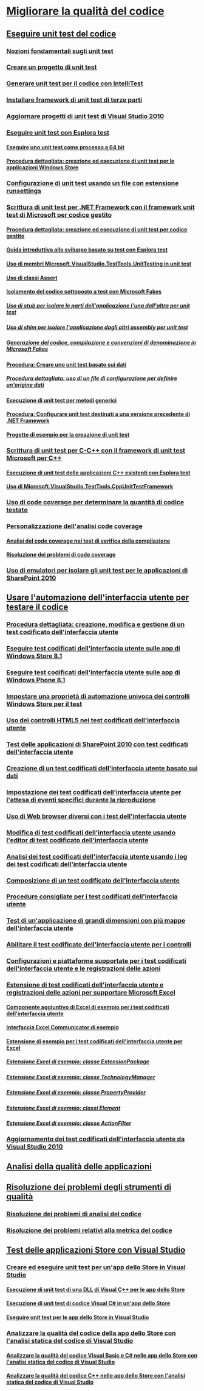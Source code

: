 # [Migliorare la qualità del codice](improve-code-quality.md)
## [Eseguire unit test del codice](unit-test-your-code.md)
### [Nozioni fondamentali sugli unit test](unit-test-basics.md)
### [Creare un progetto di unit test](create-a-unit-test-project.md)
### [Generare unit test per il codice con IntelliTest](generate-unit-tests-for-your-code-with-intellitest.md)
### [Installare framework di unit test di terze parti](install-third-party-unit-test-frameworks.md)
### [Aggiornare progetti di unit test di Visual Studio 2010](upgrade-visual-studio-2010-unit-test-projects.md)
### [Eseguire unit test con Esplora test](run-unit-tests-with-test-explorer.md)
#### [Eseguire uno unit test come processo a 64 bit](run-a-unit-test-as-a-64-bit-process.md)
#### [Procedura dettagliata: creazione ed esecuzione di unit test per le applicazioni Windows Store](walkthrough-creating-and-running-unit-tests-for-windows-store-apps.md)
### [Configurazione di unit test usando un file con estensione runsettings](configure-unit-tests-by-using-a-dot-runsettings-file.md)
### [Scrittura di unit test per .NET Framework con il framework unit test di Microsoft per codice gestito](writing-unit-tests-for-the-dotnet-framework-with-the-microsoft-unit-test-framework-for-managed-code.md)
#### [Procedura dettagliata: creazione ed esecuzione di unit test per codice gestito](walkthrough-creating-and-running-unit-tests-for-managed-code.md)
#### [Guida introduttiva allo sviluppo basato su test con Esplora test](quick-start-test-driven-development-with-test-explorer.md)
#### [Uso di membri Microsoft.VisualStudio.TestTools.UnitTesting in unit test](using-microsoft-visualstudio-testtools-unittesting-members-in-unit-tests.md)
#### [Uso di classi Assert](using-the-assert-classes.md)
#### [Isolamento del codice sottoposto a test con Microsoft Fakes](isolating-code-under-test-with-microsoft-fakes.md)
##### [Uso di stub per isolare le parti dell'applicazione l'una dall'altra per unit test](using-stubs-to-isolate-parts-of-your-application-from-each-other-for-unit-testing.md)
##### [Uso di shim per isolare l'applicazione dagli altri assembly per unit test](using-shims-to-isolate-your-application-from-other-assemblies-for-unit-testing.md)
##### [Generazione del codice, compilazione e convenzioni di denominazione in Microsoft Fakes](code-generation-compilation-and-naming-conventions-in-microsoft-fakes.md)
#### [Procedura: Creare uno unit test basato sui dati](how-to-create-a-data-driven-unit-test.md)
##### [Procedura dettagliata: uso di un file di configurazione per definire un'origine dati](walkthrough-using-a-configuration-file-to-define-a-data-source.md)
#### [Esecuzione di unit test per metodi generici](unit-tests-for-generic-methods.md)
#### [Procedura: Configurare unit test destinati a una versione precedente di .NET Framework](how-to-configure-unit-tests-to-target-an-earlier-version-of-the-dotnet-framework.md)
#### [Progetto di esempio per la creazione di unit test](sample-project-for-creating-unit-tests.md)
### [Scrittura di unit test per C-C++ con il framework di unit test Microsoft per C++](writing-unit-tests-for-c-cpp-with-the-microsoft-unit-testing-framework-for-cpp.md)
#### [Esecuzione di unit test delle applicazioni C++ esistenti con Esplora test](unit-testing-existing-cpp-applications-with-test-explorer.md)
#### [Uso di Microsoft.VisualStudio.TestTools.CppUnitTestFramework](using-microsoft-visualstudio-testtools-cppunittestframework.md)
### [Uso di code coverage per determinare la quantità di codice testato](using-code-coverage-to-determine-how-much-code-is-being-tested.md)
### [Personalizzazione dell'analisi code coverage](customizing-code-coverage-analysis.md)
#### [Analisi del code coverage nei test di verifica della compilazione](analyzing-code-coverage-in-build-verification-tests.md)
#### [Risoluzione dei problemi di code coverage](troubleshooting-code-coverage.md)
### [Uso di emulatori per isolare gli unit test per le applicazioni di SharePoint 2010](using-emulators-to-isolate-unit-tests-for-sharepoint-2010-applications.md)
## [Usare l'automazione dell'interfaccia utente per testare il codice](use-ui-automation-to-test-your-code.md)
### [Procedura dettagliata: creazione, modifica e gestione di un test codificato dell'interfaccia utente](walkthrough-creating-editing-and-maintaining-a-coded-ui-test.md)
### [Eseguire test codificati dell'interfaccia utente sulle app di Windows Store 8.1](test-windows-store-8-1-apps-with-coded-ui-tests.md)
### [Eseguire test codificati dell'interfaccia utente sulle app di Windows Phone 8.1](test-windows-phone-8-1-apps-with-coded-ui-tests.md)
### [Impostare una proprietà di automazione univoca dei controlli Windows Store per il test](set-a-unique-automation-property-for-windows-store-controls-for-testing.md)
### [Uso dei controlli HTML5 nei test codificati dell'interfaccia utente](using-html5-controls-in-coded-ui-tests.md)
### [Test delle applicazioni di SharePoint 2010 con test codificati dell'interfaccia utente](testing-sharepoint-2010-applications-with-coded-ui-tests.md)
### [Creazione di un test codificati dell'interfaccia utente basato sui dati](creating-a-data-driven-coded-ui-test.md)
### [Impostazione dei test codificati dell'interfaccia utente per l'attesa di eventi specifici durante la riproduzione](making-coded-ui-tests-wait-for-specific-events-during-playback.md)
### [Uso di Web browser diversi con i test dell'interfaccia utente](using-different-web-browsers-with-coded-ui-tests.md)
### [Modifica di test codificati dell'interfaccia utente usando l'editor di test codificato dell'interfaccia utente](editing-coded-ui-tests-using-the-coded-ui-test-editor.md)
### [Analisi dei test codificati dell'interfaccia utente usando i log dei test codificati dell'interfaccia utente](analyzing-coded-ui-tests-using-coded-ui-test-logs.md)
### [Composizione di un test codificato dell'interfaccia utente](anatomy-of-a-coded-ui-test.md)
### [Procedure consigliate per i test codificati dell'interfaccia utente](best-practices-for-coded-ui-tests.md)
### [Test di un'applicazione di grandi dimensioni con più mappe dell'interfaccia utente](testing-a-large-application-with-multiple-ui-maps.md)
### [Abilitare il test codificato dell'interfaccia utente per i controlli](enable-coded-ui-testing-of-your-controls.md)
### [Configurazioni e piattaforme supportate per i test codificati dell'interfaccia utente e le registrazioni delle azioni](supported-configurations-and-platforms-for-coded-ui-tests-and-action-recordings.md)
### [Estensione di test codificati dell'interfaccia utente e registrazioni delle azioni per supportare Microsoft Excel](extending-coded-ui-tests-and-action-recordings-to-support-microsoft-excel.md)
#### [Componente aggiuntivo di Excel di esempio per i test codificati dell'interfaccia utente](sample-excel-add-in-for-coded-ui-testing.md)
#### [Interfaccia Excel Communicator di esempio](sample-excel-communicator-interface.md)
#### [Estensione di esempio per i test codificati dell'interfaccia utente per Excel](sample-coded-ui-test-extension-for-excel.md)
##### [Estensione Excel di esempio: classe ExtensionPackage](sample-excel-extension-extensionpackage-class.md)
##### [Estensione Excel di esempio: classe TechnologyManager](sample-excel-extension-technologymanager-class.md)
##### [Estensione Excel di esempio: classe PropertyProvider](sample-excel-extension-propertyprovider-class.md)
##### [Estensione Excel di esempio: classi Element](sample-excel-extension-element-classes.md)
##### [Estensione Excel di esempio: classe ActionFilter](sample-excel-extension-actionfilter-class.md)
### [Aggiornamento dei test codificati dell'interfaccia utente da Visual Studio 2010](upgrading-coded-ui-tests-from-visual-studio-2010.md)
## [Analisi della qualità delle applicazioni](../code-quality)
## [Risoluzione dei problemi degli strumenti di qualità](troubleshooting-quality-tools.md)
### [Risoluzione dei problemi di analisi del codice](troubleshooting-code-analysis-issues.md)
### [Risoluzione dei problemi relativi alla metrica del codice](troubleshooting-code-metrics-issues.md)
## [Test delle applicazioni Store con Visual Studio](testing-store-apps-with-visual-studio.md)
### [Creare ed eseguire unit test per un'app dello Store in Visual Studio](create-and-run-unit-tests-for-a-store-app-in-visual-studio.md)
#### [Esecuzione di unit test di una DLL di Visual C++ per le app dello Store](unit-testing-a-visual-cpp-dll-for-store-apps.md)
#### [Esecuzione di unit test di codice Visual C# in un'app dello Store](unit-testing-visual-csharp-code-in-a-store-app.md)
#### [Eseguire unit test per le app dello Store in Visual Studio](run-unit-tests-for-store-apps-in-visual-studio.md)
### [Analizzare la qualità del codice della app dello Store con l'analisi statica del codice di Visual Studio](analyze-the-code-quality-of-store-apps-using-visual-studio-static-code-analysis.md)
#### [Analizzare la qualità del codice Visual Basic e C# nelle app dello Store con l'analisi statica del codice di Visual Studio](analyze-visual-basic-and-csharp-code-quality-in-store-apps-using-visual-studio-static-code-analysis.md)
#### [Analizzare la qualità del codice C++ nelle app dello Store con l'analisi statica del codice di Visual Studio](analyze-cpp-code-quality-of-store-apps-using-visual-studio-static-code-analysis.md)

